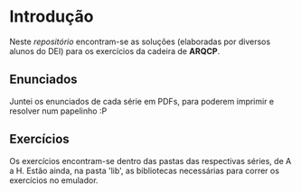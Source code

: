 Introdução
==========

Neste _repositório_ encontram-se as soluções (elaboradas por diversos alunos do DEI) para os exercícios da cadeira de __ARQCP__.

Enunciados
----------

Juntei os enunciados de cada série em PDFs, para poderem imprimir e resolver num papelinho :P

Exercícios
----------

Os exercícios encontram-se dentro das pastas das respectivas séries, de A a H.
Estão ainda, na pasta 'lib', as bibliotecas necessárias para correr os exercícios no emulador.